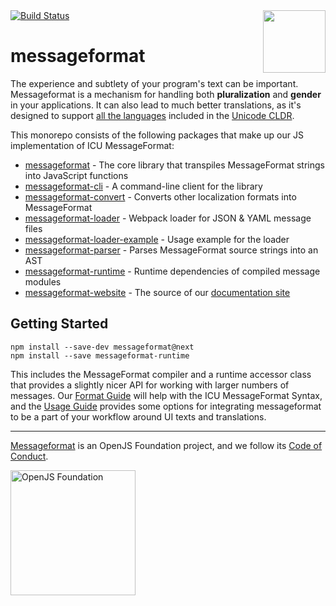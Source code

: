 <div class="main-title">
<img align="right" width="100" height="100" src="https://messageformat.github.io/messageformat/logo/messageformat.svg">
<a class="badge" href="http://travis-ci.org/messageformat/messageformat"><img src="https://secure.travis-ci.org/messageformat/messageformat.svg" alt="Build Status"></a>
<h1>messageformat</h1>
</div>

The experience and subtlety of your program's text can be important. Messageformat is a mechanism for handling both **pluralization** and **gender** in your applications. It can also lead to much better translations, as it's designed to support [all the languages](http://www.unicode.org/cldr/charts/latest/supplemental/language_plural_rules.html) included in the [Unicode CLDR](http://cldr.unicode.org/).

This monorepo consists of the following packages that make up our JS implementation of ICU MessageFormat:

- [messageformat](packages/messageformat/) - The core library that transpiles MessageFormat strings into JavaScript functions
- [messageformat-cli](packages/cli/) - A command-line client for the library
- [messageformat-convert](packages/convert/) - Converts other localization formats into MessageFormat
- [messageformat-loader](packages/loader/) - Webpack loader for JSON & YAML message files
- [messageformat-loader-example](packages/loader-example/) - Usage example for the loader
- [messageformat-parser](packages/parser/) - Parses MessageFormat source strings into an AST
- [messageformat-runtime](packages/runtime/) - Runtime dependencies of compiled message modules
- [messageformat-website](packages/website/) - The source of our [documentation site](https://messageformat.github.io/)

## Getting Started

```
npm install --save-dev messageformat@next
npm install --save messageformat-runtime
```

This includes the MessageFormat compiler and a runtime accessor class that provides a slightly nicer API for working with larger numbers of messages. Our [Format Guide] will help with the ICU MessageFormat Syntax, and the [Usage Guide] provides some options for integrating messageformat to be a part of your workflow around UI texts and translations.

[format guide]: https://messageformat.github.io/messageformat/page-guide
[usage guide]: https://messageformat.github.io/messageformat/page-build

---

[Messageformat](https://messageformat.github.io/) is an OpenJS Foundation project, and we follow its [Code of Conduct](https://github.com/openjs-foundation/cross-project-council/blob/master/CODE_OF_CONDUCT.md).

<a href="https://openjsf.org">
<img width=200 alt="OpenJS Foundation" src="https://messageformat.github.io/messageformat/logo/openjsf.svg" />
</a>
